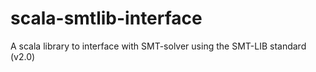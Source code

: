 scala-smtlib-interface
======================

A scala library to interface with SMT-solver using the SMT-LIB standard (v2.0)
